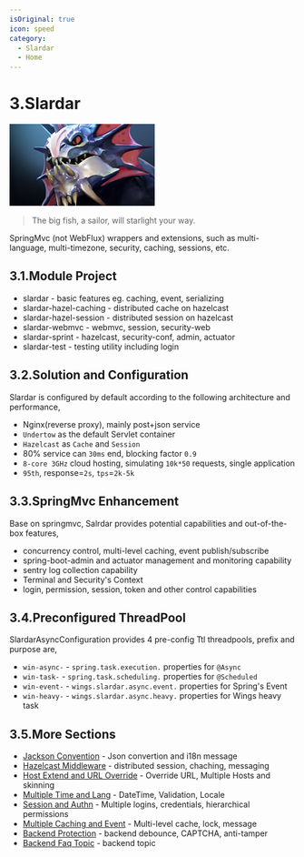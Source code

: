 ```yaml
---
isOriginal: true
icon: speed
category:
  - Slardar
  - Home
---
```


# 3.Slardar

![slardar](/slardar_icon.png)

> The big fish, a sailor, will starlight your way.

SpringMvc (not WebFlux) wrappers and extensions,
such as multi-language, multi-timezone, security, caching, sessions, etc.

## 3.1.Module Project

* slardar - basic features eg. caching, event, serializing
* slardar-hazel-caching - distributed cache on hazelcast
* slardar-hazel-session - distributed session on hazelcast
* slardar-webmvc - webmvc, session, security-web
* slardar-sprint - hazelcast, security-conf, admin, actuator
* slardar-test - testing utility including login

## 3.2.Solution and Configuration

Slardar is configured by default according to the following architecture and performance,

* Nginx(reverse proxy), mainly post+json service
* `Undertow` as the default Servlet container
* `Hazelcast` as `Cache` and `Session`
* 80% service can `30ms` end, blocking factor `0.9`
* `8-core 3GHz` cloud hosting, simulating `10k*50` requests, single application
* `95th`, response=`2s`, `tps`=`2k-5k`

## 3.3.SpringMvc Enhancement

Base on springmvc, Salrdar provides potential capabilities and out-of-the-box features,

* concurrency control, multi-level caching, event publish/subscribe
* spring-boot-admin and actuator management and monitoring capability
* sentry log collection capability
* Terminal and Security's Context
* login, permission, session, token and other control capabilities

## 3.4.Preconfigured ThreadPool

SlardarAsyncConfiguration provides 4 pre-config Ttl threadpools, prefix and purpose are,

* `win-async-` - `spring.task.execution.` properties for `@Async`
* `win-task-` - `spring.task.scheduling.` properties for `@Scheduled`
* `win-event-` - `wings.slardar.async.event.` properties for Spring's Event
* `win-heavy-` - `wings.slardar.async.heavy.` properties for Wings heavy task

## 3.5.More Sections

* [Jackson Convention](./3a-jackson.md) - Json convertion and i18n message
* [Hazelcast Middleware](./3b-hazelcast.md) - distributed session, chaching, messaging
* [Host Extend and URL Override](./3c-host-ext.md) - Override URL, Multiple Hosts and skinning
* [Multiple Time and Lang](./3d-i18n-zone.md) - DateTime, Validation, Locale
* [Session and Authn](./3e-auth-session.md) - Multiple logins, credentials, hierarchical permissions
* [Multiple Caching and Event](./3f-cache-event.md) - Multi-level cache, lock, message
* [Backend Protection](./3g-fun-server.md) - backend debounce, CAPTCHA, anti-tamper
* [Backend Faq Topic](./3h-qa-slardar.md) - backend topic
